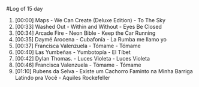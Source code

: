 #Log of 15 day

1. [00:00] Maps - We Can Create (Deluxe Edition) - To The Sky
1. [00:33] Washed Out - Within and Without - Eyes Be Closed
1. [00:34] Arcade Fire - Neon Bible - Keep the Car Running
1. [00:35] Daymé Arocena - Cubafonía - La Rumba me llamo yo
1. [00:37] Francisca Valenzuela - Tómame - Tómame
1. [00:40] Las Yumbeñas - Yumbotopía - El Tíbet
1. [00:42] Dylan Thomas. - Luces Violeta - Luces Violeta
1. [00:46] Francisca Valenzuela - Tómame - Tómame
1. [01:10] Rubens da Selva - Existe um Cachorro Faminto na Minha Barriga Latindo pra Você - Aquiles Rockefeller
